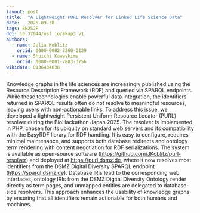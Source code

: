 ```yaml
---
layout: post
title:  "A Lightweight PURL Resolver for Linked Life Science Data"
date:   2025-09-30
tags: BH25JP
doi: 10.37044/osf.io/8kap3_v1
authors:
  - name: Julia Koblitz
    orcid: 0000-0002-7260-2129
  - name: Shuichi Kawashima
    orcid: 0000-0001-7883-3756
wikidata: Q136434638
---
```


Knowledge graphs in the life sciences are increasingly published using the Resource Description Framework (RDF) and
queried via SPARQL endpoints. While these technologies enable powerful data integration, the identifiers returned in
SPARQL results often do not resolve to meaningful resources, leaving users with non-actionable links. To address this
issue, we developed a lightweight Persistent Uniform Resource Locator (PURL) resolver during the BioHackathon Japan
2025. The resolver is implemented in PHP, chosen for its ubiquity on standard web servers and its compatibility with
the EasyRDF library for RDF handling. It is easy to configure, requires minimal maintenance, and supports both database
redirects and ontology term rendering with content negotiation for RDF serializations. The system is available as
open-source software (https://github.com/JKoblitz/purl-resolver) and deployed at https://purl.dsmz.de, where it now
resolves most identifiers from the DSMZ Digital Diversity SPARQL endpoint (https://sparql.dsmz.de). Database IRIs
lead to the corresponding web interfaces, ontology IRIs from the DSMZ Digital Diversity Ontology render directly as
term pages, and unmapped entities are delegated to database-side resolvers. This approach enhances the usability of
knowledge graphs by ensuring that all identifiers remain actionable for both humans and machines.

